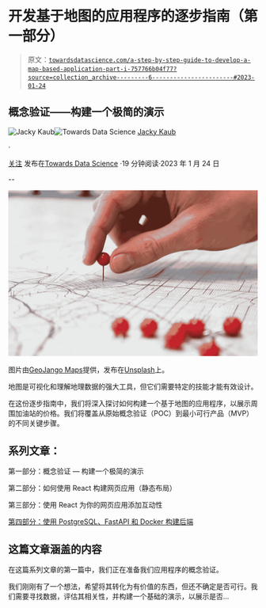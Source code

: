 # 开发基于地图的应用程序的逐步指南（第一部分）

> 原文：[`towardsdatascience.com/a-step-by-step-guide-to-develop-a-map-based-application-part-i-757766b04f77?source=collection_archive---------6-----------------------#2023-01-24`](https://towardsdatascience.com/a-step-by-step-guide-to-develop-a-map-based-application-part-i-757766b04f77?source=collection_archive---------6-----------------------#2023-01-24)

## 概念验证——构建一个极简的演示

[](https://medium.com/@jacky.kaub?source=post_page-----757766b04f77--------------------------------)![Jacky Kaub](https://medium.com/@jacky.kaub?source=post_page-----757766b04f77--------------------------------)[](https://towardsdatascience.com/?source=post_page-----757766b04f77--------------------------------)![Towards Data Science](https://towardsdatascience.com/?source=post_page-----757766b04f77--------------------------------) [Jacky Kaub](https://medium.com/@jacky.kaub?source=post_page-----757766b04f77--------------------------------)

·

[关注](https://medium.com/m/signin?actionUrl=https%3A%2F%2Fmedium.com%2F_%2Fsubscribe%2Fuser%2F7ccb7065ef90&operation=register&redirect=https%3A%2F%2Ftowardsdatascience.com%2Fa-step-by-step-guide-to-develop-a-map-based-application-part-i-757766b04f77&user=Jacky+Kaub&userId=7ccb7065ef90&source=post_page-7ccb7065ef90----757766b04f77---------------------post_header-----------) 发布在[Towards Data Science](https://towardsdatascience.com/?source=post_page-----757766b04f77--------------------------------) ·19 分钟阅读·2023 年 1 月 24 日

--

[](https://medium.com/m/signin?actionUrl=https%3A%2F%2Fmedium.com%2F_%2Fbookmark%2Fp%2F757766b04f77&operation=register&redirect=https%3A%2F%2Ftowardsdatascience.com%2Fa-step-by-step-guide-to-develop-a-map-based-application-part-i-757766b04f77&source=-----757766b04f77---------------------bookmark_footer-----------)![](img/c4b4a0fc6043af44431cec2c84ae5ec0.png)

图片由[GeoJango Maps](https://unsplash.com/@geojango_maps?utm_source=medium&utm_medium=referral)提供，发布在[Unsplash](https://unsplash.com/?utm_source=medium&utm_medium=referral)上。

地图是可视化和理解地理数据的强大工具，但它们需要特定的技能才能有效设计。

在这份逐步指南中，我们将深入探讨如何构建一个基于地图的应用程序，以展示周围加油站的价格。我们将覆盖从原始概念验证（POC）到最小可行产品（MVP）的不同关键步骤。

## 系列文章：

第一部分：概念验证 — 构建一个极简的演示

第二部分：如何使用 React 构建网页应用（静态布局）

第三部分：使用 React 为你的网页应用添加互动性

[第四部分：使用 PostgreSQL、FastAPI 和 Docker 构建后端](https://medium.com/towards-data-science/build-a-back-end-with-postgresql-fastapi-and-docker-7ebfe59e4f06)

## 这篇文章涵盖的内容

在这篇系列文章的第一篇中，我们正在准备我们应用程序的概念验证。

我们刚刚有了一个想法，希望将其转化为有价值的东西，但还不确定是否可行。我们需要寻找数据，评估其相关性，并构建一个基础的演示，以展示是否...
